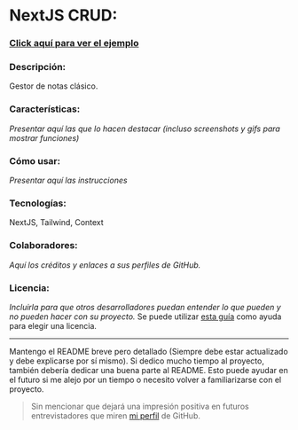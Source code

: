 # NextJS CRUD:

### [Click aquí para ver el ejemplo](https://gm-gith.github.io/sprint_01/public/index.html)

### Descripción:
Gestor de notas clásico.

### Características:    
*Presentar aquí las que lo hacen destacar (incluso screenshots y gifs para mostrar funciones)*

### Cómo usar:          
*Presentar aquí las instrucciones*

### Tecnologías:        
NextJS, Tailwind, Context

### Colaboradores:      
*Aquí los créditos y enlaces a sus perfiles de GitHub.*

### Licencia:           
*Incluirla para que otros desarrolladores puedan entender lo que pueden y no pueden hacer con su proyecto.*
Se puede utilizar [esta guía](https://choosealicense.com/) como ayuda para elegir una licencia.


***

Mantengo el README breve pero detallado (Siempre debe estar actualizado y debe explicarse por sí mismo). 
Si dedico mucho tiempo al proyecto, también debería dedicar una buena parte al README. 
Esto puede ayudar en el futuro si me alejo por un tiempo o necesito volver a familiarizarse con el proyecto. 
> Sin mencionar que dejará una impresión positiva en futuros entrevistadores que miren [mi perfil](https://github.com/GM-GitH) de GitHub.
